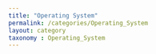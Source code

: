 ```yaml
---
title: "Operating System"
permalink: /categories/Operating_System
layout: category
taxonomy : Operating_System
---
```


